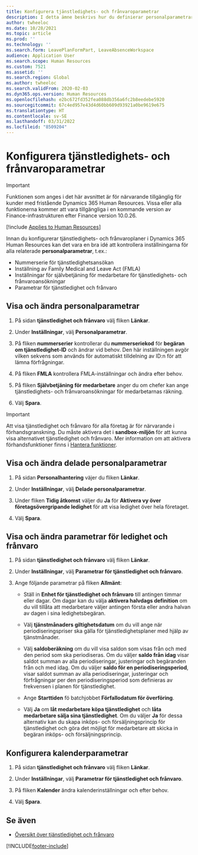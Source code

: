```yaml
---
title: Konfigurera tjänstledighets- och frånvaroparametrar
description: I detta ämne beskrivs hur du definierar personalparametrar för tjänstledighet och frånvaro i Dynamics 365 Human Resources.
author: twheeloc
ms.date: 10/28/2021
ms.topic: article
ms.prod: ''
ms.technology: ''
ms.search.form: LeavePlanFormPart, LeaveAbsenceWorkspace
audience: Application User
ms.search.scope: Human Resources
ms.custom: 7521
ms.assetid: ''
ms.search.region: Global
ms.author: twheeloc
ms.search.validFrom: 2020-02-03
ms.dyn365.ops.version: Human Resources
ms.openlocfilehash: e2bc672fd352fea088db356a6fc2b8eedebe5920
ms.sourcegitcommit: 67c4ed957e43d4d60bb609d93921a0be9619e675
ms.translationtype: HT
ms.contentlocale: sv-SE
ms.lasthandoff: 03/31/2022
ms.locfileid: "8509204"
---
```

# <a name="configure-leave-and-absence-parameters"></a>Konfigurera tjänstledighets- och frånvaroparametrar

>[!Important]
>Funktionen som anges i det här avsnittet är för närvarande tillgänglig för kunder med fristående Dynamics 365 Human Resources. Vissa eller alla funktionerna kommer att vara tillgängliga i en kommande version av Finance-infrastrukturen efter Finance version 10.0.26.


[!include [Applies to Human Resources](../includes/applies-to-hr.md)]

Innan du konfigurerar tjänstledighets- och frånvaroplaner i Dynamics 365 Human Resources kan det vara en bra idé att kontrollera inställningarna för alla relaterade **personalparametrar**, t.ex.:

- Nummerserie för tjänstledighetsansökan
- Inställning av Family Medical and Leave Act (FMLA)
- Inställningar för självbetjäning för medarbetare för tjänstledighets- och frånvaroansökningar
- Parametrar för tjänstledighet och frånvaro

## <a name="view-and-change-human-resources-parameters"></a>Visa och ändra personalparametrar

1. På sidan **tjänstledighet och frånvaro** välj fliken **Länkar**.

2. Under **Inställningar**, välj **Personalparametrar**.

3. På fliken **nummerserier** kontrollerar du **nummerseriekod** för **begäran om tjänstledighet-ID** och ändrar vid behov. Den här inställningen avgör vilken sekvens som används för automatiskt tilldelning av ID:n för att lämna förfrågningar.

4. På fliken **FMLA** kontrollera FMLA-inställningar och ändra efter behov.

5. På fliken **Självbetjäning för medarbetare** anger du om chefer kan ange tjänstledighets- och frånvaroansökningar för medarbetarnas räkning.

7. Välj **Spara**.

>[!IMPORTANT]
>Att visa tjänstledighet och frånvaro för alla företag är för närvarande i förhandsgranskning. Du måste aktivera det i **sandbox-miljön** för att kunna visa alternativet tjänstledighet och frånvaro. Mer information om att aktivera förhandsfunktioner finns i [Hantera funktioner](hr-admin-manage-features.md).

## <a name="view-and-change-human-resources-shared-parameters"></a>Visa och ändra delade personalparametrar

1. På sidan **Personalhantering** väjer du fliken **Länkar**.

2. Under **Inställningar**, välj **Delade personalparametrar**.

3. Under fliken **Tidig åtkomst** väljer du **Ja** för **Aktivera vy över företagsövergripande ledighet** för att visa ledighet över hela företaget.

4. Välj **Spara**.

## <a name="view-and-change-leave-and-absence-parameters"></a>Visa och ändra parametrar för ledighet och frånvaro

1. På sidan **tjänstledighet och frånvaro** välj fliken **Länkar**.

2. Under **Inställningar**, välj **Parametrar för tjänstledighet och frånvaro**.

3. Ange följande parametrar på fliken **Allmänt**:
 
    - Ställ in **Enhet för tjänstledighet och frånvaro** till antingen timmar eller dagar. Om dagar kan du välja **aktivera halvdags definition** om du vill tillåta att medarbetare väljer antingen första eller andra halvan av dagen i sina ledighetsbegäran. 

    - Välj **tjänstmånaders giltighetsdatum** om du vill ange när periodiseringspriser ska gälla för tjänstledighetsplaner med hjälp av tjänstmånader.

    - Välj **saldoberäkning** om du vill visa saldon som visas från och med den period som ska periodiseras. Om du väljer **saldo från idag** visar saldot summan av alla periodiseringar, justeringar och begäranden från och med idag. Om du väljer **saldo för en periodiseringsperiod**, visar saldot summan av alla periodiseringar, justeringar och förfrågningar per den periodiseringsperiod som definieras av frekvensen i planen för tjänstledighet. 

    - Ange **Starttiden** fö batchjobbet **Förfallodatum för överföring**.  
    
    - Välj **Ja** om **låt medarbetare köpa tjänstledighet** och **låta medarbetare sälja sina tjänstledighet**. Om du väljer **Ja** för dessa alternativ kan du skapa inköps- och försäljningsprincip för tjänstledighet och göra det möjligt för medarbetare att skicka in begäran inköps- och försäljningsprincip.

## <a name="configure-calendar-parameters"></a>Konfigurera kalenderparametrar

1. På sidan **tjänstledighet och frånvaro** välj fliken **Länkar**.

2. Under **Inställningar**, välj **Parametrar för tjänstledighet och frånvaro**.

3. På fliken **Kalender** ändra kalenderinställningar och efter behov.

4. Välj **Spara**.

## <a name="see-also"></a>Se även

- [Översikt över tjänstledighet och frånvaro](hr-leave-and-absence-overview.md)


[!INCLUDE[footer-include](../includes/footer-banner.md)]

